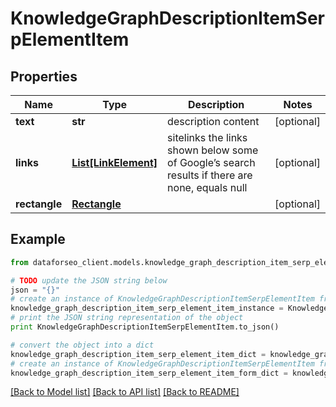 # KnowledgeGraphDescriptionItemSerpElementItem


## Properties

Name | Type | Description | Notes
------------ | ------------- | ------------- | -------------
**text** | **str** | description content | [optional] 
**links** | [**List[LinkElement]**](LinkElement.md) | sitelinks the links shown below some of Google’s search results if there are none, equals null | [optional] 
**rectangle** | [**Rectangle**](Rectangle.md) |  | [optional] 

## Example

```python
from dataforseo_client.models.knowledge_graph_description_item_serp_element_item import KnowledgeGraphDescriptionItemSerpElementItem

# TODO update the JSON string below
json = "{}"
# create an instance of KnowledgeGraphDescriptionItemSerpElementItem from a JSON string
knowledge_graph_description_item_serp_element_item_instance = KnowledgeGraphDescriptionItemSerpElementItem.from_json(json)
# print the JSON string representation of the object
print KnowledgeGraphDescriptionItemSerpElementItem.to_json()

# convert the object into a dict
knowledge_graph_description_item_serp_element_item_dict = knowledge_graph_description_item_serp_element_item_instance.to_dict()
# create an instance of KnowledgeGraphDescriptionItemSerpElementItem from a dict
knowledge_graph_description_item_serp_element_item_form_dict = knowledge_graph_description_item_serp_element_item.from_dict(knowledge_graph_description_item_serp_element_item_dict)
```
[[Back to Model list]](../README.md#documentation-for-models) [[Back to API list]](../README.md#documentation-for-api-endpoints) [[Back to README]](../README.md)


